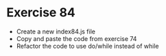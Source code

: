 # Exercise 84

- Create a new index84.js file
- Copy and paste the code from exercise 74
- Refactor the code to use do/while instead of while
